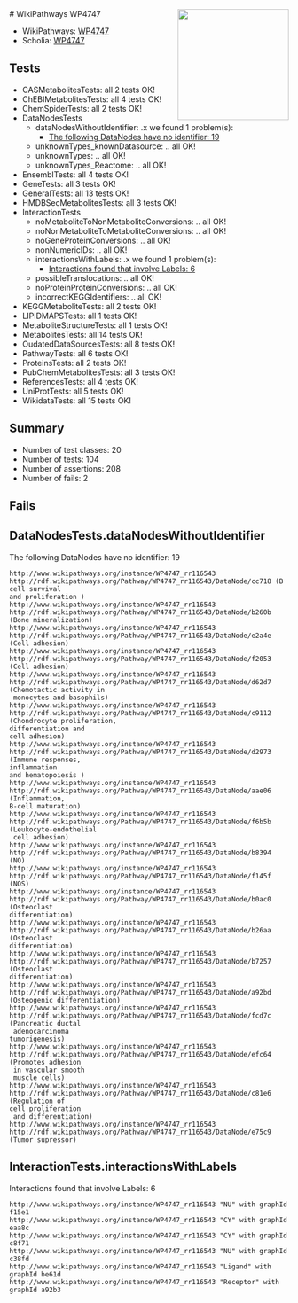<img style="float: right; width: 200px" src="https://upload.wikimedia.org/wikipedia/commons/thumb/8/83/Wplogo_with_text_500.png/640px-Wplogo_with_text_500.png" />
# WikiPathways WP4747

* WikiPathways: [WP4747](https://new.wikipathways.org/pathways/WP4747)
* Scholia: [WP4747](https://scholia.toolforge.org/wikipathways/WP4747)
## Tests
* CASMetabolitesTests: all 2 tests OK!
* ChEBIMetabolitesTests: all 4 tests OK!
* ChemSpiderTests: all 2 tests OK!
* DataNodesTests
    * dataNodesWithoutIdentifier: .x we found 1 problem(s):
        * [The following DataNodes have no identifier: 19](#8792c499)
    * unknownTypes_knownDatasource: .. all OK!
    * unknownTypes: .. all OK!
    * unknownTypes_Reactome: .. all OK!
* EnsemblTests: all 4 tests OK!
* GeneTests: all 3 tests OK!
* GeneralTests: all 13 tests OK!
* HMDBSecMetabolitesTests: all 3 tests OK!
* InteractionTests
    * noMetaboliteToNonMetaboliteConversions: .. all OK!
    * noNonMetaboliteToMetaboliteConversions: .. all OK!
    * noGeneProteinConversions: .. all OK!
    * nonNumericIDs: .. all OK!
    * interactionsWithLabels: .x we found 1 problem(s):
        * [Interactions found that involve Labels: 6](#630d267d)
    * possibleTranslocations: .. all OK!
    * noProteinProteinConversions: .. all OK!
    * incorrectKEGGIdentifiers: .. all OK!
* KEGGMetaboliteTests: all 2 tests OK!
* LIPIDMAPSTests: all 1 tests OK!
* MetaboliteStructureTests: all 1 tests OK!
* MetabolitesTests: all 14 tests OK!
* OudatedDataSourcesTests: all 8 tests OK!
* PathwayTests: all 6 tests OK!
* ProteinsTests: all 2 tests OK!
* PubChemMetabolitesTests: all 3 tests OK!
* ReferencesTests: all 4 tests OK!
* UniProtTests: all 5 tests OK!
* WikidataTests: all 15 tests OK!


## Summary

* Number of test classes: 20
* Number of tests: 104
* Number of assertions: 208
* Number of fails: 2

## Fails

<a name="8792c499" />

## DataNodesTests.dataNodesWithoutIdentifier

The following DataNodes have no identifier: 19
```
http://www.wikipathways.org/instance/WP4747_rr116543 http://rdf.wikipathways.org/Pathway/WP4747_rr116543/DataNode/cc718 (B cell survival
and proliferation )
http://www.wikipathways.org/instance/WP4747_rr116543 http://rdf.wikipathways.org/Pathway/WP4747_rr116543/DataNode/b260b (Bone mineralization)
http://www.wikipathways.org/instance/WP4747_rr116543 http://rdf.wikipathways.org/Pathway/WP4747_rr116543/DataNode/e2a4e (Cell adhesion)
http://www.wikipathways.org/instance/WP4747_rr116543 http://rdf.wikipathways.org/Pathway/WP4747_rr116543/DataNode/f2053 (Cell adhesion)
http://www.wikipathways.org/instance/WP4747_rr116543 http://rdf.wikipathways.org/Pathway/WP4747_rr116543/DataNode/d62d7 (Chemotactic activity in
 monocytes and basophils)
http://www.wikipathways.org/instance/WP4747_rr116543 http://rdf.wikipathways.org/Pathway/WP4747_rr116543/DataNode/c9112 (Chondrocyte proliferation, 
differentiation and 
cell adhesion)
http://www.wikipathways.org/instance/WP4747_rr116543 http://rdf.wikipathways.org/Pathway/WP4747_rr116543/DataNode/d2973 (Immune responses,
inflammation
and hematopoiesis )
http://www.wikipathways.org/instance/WP4747_rr116543 http://rdf.wikipathways.org/Pathway/WP4747_rr116543/DataNode/aae06 (Inflammation, 
B-cell maturation)
http://www.wikipathways.org/instance/WP4747_rr116543 http://rdf.wikipathways.org/Pathway/WP4747_rr116543/DataNode/f6b5b (Leukocyte-endothelial
 cell adhesion)
http://www.wikipathways.org/instance/WP4747_rr116543 http://rdf.wikipathways.org/Pathway/WP4747_rr116543/DataNode/b8394 (NO)
http://www.wikipathways.org/instance/WP4747_rr116543 http://rdf.wikipathways.org/Pathway/WP4747_rr116543/DataNode/f145f (NOS)
http://www.wikipathways.org/instance/WP4747_rr116543 http://rdf.wikipathways.org/Pathway/WP4747_rr116543/DataNode/b0ac0 (Osteoclast
differentiation)
http://www.wikipathways.org/instance/WP4747_rr116543 http://rdf.wikipathways.org/Pathway/WP4747_rr116543/DataNode/b26aa (Osteoclast
differentiation)
http://www.wikipathways.org/instance/WP4747_rr116543 http://rdf.wikipathways.org/Pathway/WP4747_rr116543/DataNode/b7257 (Osteoclast
differentiation)
http://www.wikipathways.org/instance/WP4747_rr116543 http://rdf.wikipathways.org/Pathway/WP4747_rr116543/DataNode/a92bd (Osteogenic differentiation)
http://www.wikipathways.org/instance/WP4747_rr116543 http://rdf.wikipathways.org/Pathway/WP4747_rr116543/DataNode/fcd7c (Pancreatic ductal
 adenocarcinoma
tumorigenesis)
http://www.wikipathways.org/instance/WP4747_rr116543 http://rdf.wikipathways.org/Pathway/WP4747_rr116543/DataNode/efc64 (Promotes adhesion
 in vascular smooth
 muscle cells)
http://www.wikipathways.org/instance/WP4747_rr116543 http://rdf.wikipathways.org/Pathway/WP4747_rr116543/DataNode/c81e6 (Regulation of 
cell proliferation
 and differentiation)
http://www.wikipathways.org/instance/WP4747_rr116543 http://rdf.wikipathways.org/Pathway/WP4747_rr116543/DataNode/e75c9 (Tumor supressor)
```

<a name="630d267d" />

## InteractionTests.interactionsWithLabels

Interactions found that involve Labels: 6
```
http://www.wikipathways.org/instance/WP4747_rr116543 "NU" with graphId f15e1
http://www.wikipathways.org/instance/WP4747_rr116543 "CY" with graphId eaa8c
http://www.wikipathways.org/instance/WP4747_rr116543 "CY" with graphId c8f71
http://www.wikipathways.org/instance/WP4747_rr116543 "NU" with graphId c38fd
http://www.wikipathways.org/instance/WP4747_rr116543 "Ligand" with graphId be61d
http://www.wikipathways.org/instance/WP4747_rr116543 "Receptor" with graphId a92b3
```

